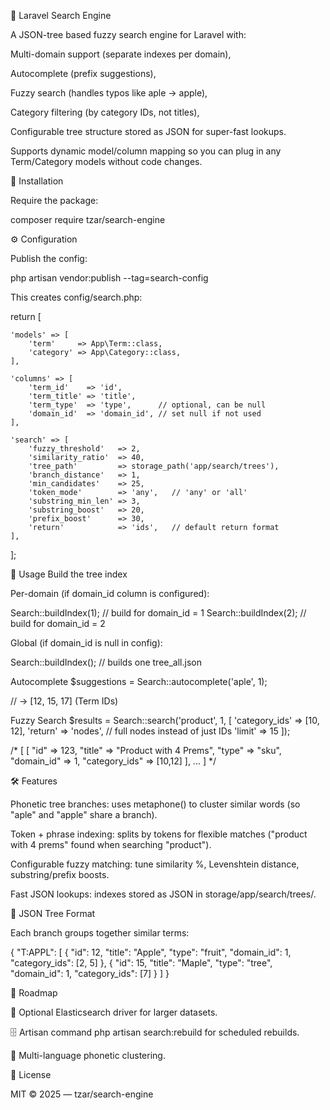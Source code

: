 🔎 Laravel Search Engine

A JSON-tree based fuzzy search engine for Laravel with:

Multi-domain support (separate indexes per domain),

Autocomplete (prefix suggestions),

Fuzzy search (handles typos like aple → apple),

Category filtering (by category IDs, not titles),

Configurable tree structure stored as JSON for super-fast lookups.

Supports dynamic model/column mapping so you can plug in any Term/Category models without code changes.

🚀 Installation

Require the package:

composer require tzar/search-engine


⚙️ Configuration

Publish the config:

php artisan vendor:publish --tag=search-config


This creates config/search.php:

return [

    'models' => [
        'term'     => App\Term::class,
        'category' => App\Category::class,
    ],

    'columns' => [
        'term_id'    => 'id',
        'term_title' => 'title',
        'term_type'  => 'type',      // optional, can be null
        'domain_id'  => 'domain_id', // set null if not used
    ],

    'search' => [
        'fuzzy_threshold'   => 2,
        'similarity_ratio'  => 40,
        'tree_path'         => storage_path('app/search/trees'),
        'branch_distance'   => 1,
        'min_candidates'    => 25,
        'token_mode'        => 'any',   // 'any' or 'all'
        'substring_min_len' => 3,
        'substring_boost'   => 20,
        'prefix_boost'      => 30,
        'return'            => 'ids',   // default return format
    ],

];

📖 Usage
Build the tree index

Per-domain (if domain_id column is configured):

Search::buildIndex(1);   // build for domain_id = 1
Search::buildIndex(2);   // build for domain_id = 2


Global (if domain_id is null in config):

Search::buildIndex(); // builds one tree_all.json

Autocomplete
$suggestions = Search::autocomplete('aple', 1);

// → [12, 15, 17]  (Term IDs)

Fuzzy Search
$results = Search::search('product', 1, [
    'category_ids' => [10, 12],
    'return'       => 'nodes', // full nodes instead of just IDs
    'limit'        => 15
]);

/*
[
  [
    "id" => 123,
    "title" => "Product with 4 Prems",
    "type" => "sku",
    "domain_id" => 1,
    "category_ids" => [10,12]
  ],
  ...
]
*/

🛠 Features

Phonetic tree branches: uses metaphone() to cluster similar words (so "aple" and "apple" share a branch).

Token + phrase indexing: splits by tokens for flexible matches ("product with 4 prems" found when searching "product").

Configurable fuzzy matching: tune similarity %, Levenshtein distance, substring/prefix boosts.

Fast JSON lookups: indexes stored as JSON in storage/app/search/trees/.

📂 JSON Tree Format

Each branch groups together similar terms:

{
  "T:APPL": [
    {
      "id": 12,
      "title": "Apple",
      "type": "fruit",
      "domain_id": 1,
      "category_ids": [2, 5]
    },
    {
      "id": 15,
      "title": "Maple",
      "type": "tree",
      "domain_id": 1,
      "category_ids": [7]
    }
  ]
}

📌 Roadmap

🔄 Optional Elasticsearch driver for larger datasets.

🗄 Artisan command php artisan search:rebuild for scheduled rebuilds.

🚀 Multi-language phonetic clustering.

📜 License

MIT © 2025 — tzar/search-engine
